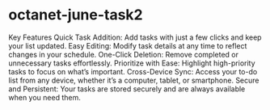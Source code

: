 # octanet-june-task2


Key Features
Quick Task Addition: Add tasks with just a few clicks and keep your list updated.
Easy Editing: Modify task details at any time to reflect changes in your schedule.
One-Click Deletion: Remove completed or unnecessary tasks effortlessly.
Prioritize with Ease: Highlight high-priority tasks to focus on what’s important.
Cross-Device Sync: Access your to-do list from any device, whether it’s a computer, tablet, or smartphone.
Secure and Persistent: Your tasks are stored securely and are always available when you need them.
